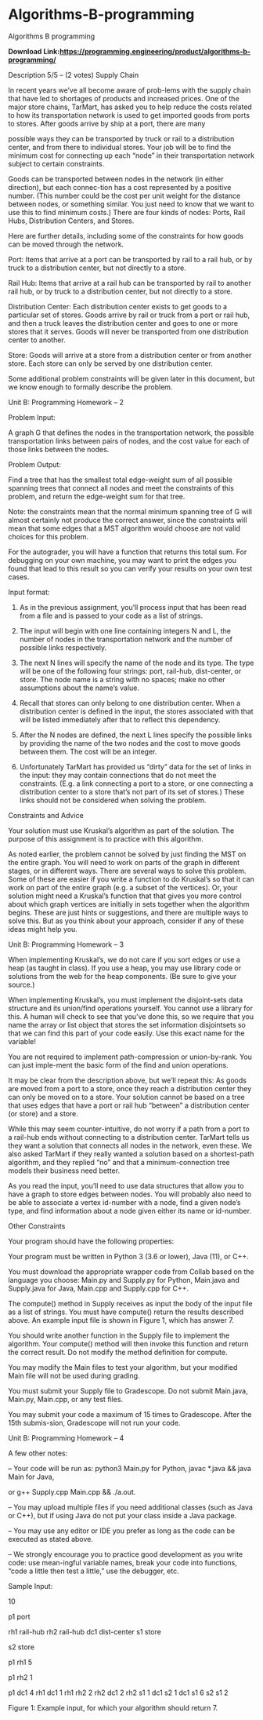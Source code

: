 # Algorithms-B-programming
Algorithms B programming

**Download Link:https://programming.engineering/product/algorithms-b-programming/**

Description
5/5 – (2 votes)
Supply Chain

In recent years we’ve all become aware of prob-lems with the supply chain that have led to shortages of products and increased prices. One of the major store chains, TarMart, has asked you to help reduce the costs related to how its transportation network is used to get imported goods from ports to stores. After goods arrive by ship at a port, there are many

possible ways they can be transported by truck or rail to a distribution center, and from there to individual stores. Your job will be to find the minimum cost for connecting up each “node” in their transportation network subject to certain constraints.

Goods can be transported between nodes in the network (in either direction), but each connec-tion has a cost represented by a positive number. (This number could be the cost per unit weight for the distance between nodes, or something similar. You just need to know that we want to use this to find minimum costs.) There are four kinds of nodes: Ports, Rail Hubs, Distribution Centers, and Stores.

Here are further details, including some of the constraints for how goods can be moved through the network.

Port: Items that arrive at a port can be transported by rail to a rail hub, or by truck to a distribution center, but not directly to a store.

Rail Hub: Items that arrive at a rail hub can be transported by rail to another rail hub, or by truck to a distribution center, but not directly to a store.

Distribution Center: Each distribution center exists to get goods to a particular set of stores. Goods arrive by rail or truck from a port or rail hub, and then a truck leaves the distribution center and goes to one or more stores that it serves. Goods will never be transported from one distribution center to another.

Store: Goods will arrive at a store from a distribution center or from another store. Each store can only be served by one distribution center.

Some additional problem constraints will be given later in this document, but we know enough to formally describe the problem.

Unit B: Programming Homework – 2

Problem Input:

A graph G that defines the nodes in the transportation network, the possible transportation links between pairs of nodes, and the cost value for each of those links between the nodes.

Problem Output:

Find a tree that has the smallest total edge-weight sum of all possible spanning trees that connect all nodes and meet the constraints of this problem, and return the edge-weight sum for that tree.

Note: the constraints mean that the normal minimum spanning tree of G will almost certainly not produce the correct answer, since the constraints will mean that some edges that a MST algorithm would choose are not valid choices for this problem.

For the autograder, you will have a function that returns this total sum. For debugging on your own machine, you may want to print the edges you found that lead to this result so you can verify your results on your own test cases.

Input format:

1. As in the previous assignment, you’ll process input that has been read from a file and is passed to your code as a list of strings.

2. The input will begin with one line containing integers N and L, the number of nodes in the transportation network and the number of possible links respectively.

3. The next N lines will specify the name of the node and its type. The type will be one of the following four strings: port, rail-hub, dist-center, or store. The node name is a string with no spaces; make no other assumptions about the name’s value.

4. Recall that stores can only belong to one distribution center. When a distribution center is defined in the input, the stores associated with that will be listed immediately after that to reflect this dependency.

5. After the N nodes are defined, the next L lines specify the possible links by providing the name of the two nodes and the cost to move goods between them. The cost will be an integer.

6. Unfortunately TarMart has provided us “dirty” data for the set of links in the input: they may contain connections that do not meet the constraints. (E.g. a link connecting a port to a store, or one connecting a distribution center to a store that’s not part of its set of stores.) These links should not be considered when solving the problem.

Constraints and Advice

Your solution must use Kruskal’s algorithm as part of the solution. The purpose of this assignment is to practice with this algorithm.

As noted earlier, the problem cannot be solved by just finding the MST on the entire graph. You will need to work on parts of the graph in different stages, or in different ways. There are several ways to solve this problem. Some of these are easier if you write a function to do Kruskal’s so that it can work on part of the entire graph (e.g. a subset of the vertices). Or, your solution might need a Kruskal’s function that that gives you more control about which graph vertices are initially in sets together when the algorithm begins. These are just hints or suggestions, and there are multiple ways to solve this. But as you think about your approach, consider if any of these ideas might help you.

Unit B: Programming Homework – 3

When implementing Kruskal’s, we do not care if you sort edges or use a heap (as taught in class). If you use a heap, you may use library code or solutions from the web for the heap components. (Be sure to give your source.)

When implementing Kruskal’s, you must implement the disjoint-sets data structure and its union/find operations yourself. You cannot use a library for this. A human will check to see that you’ve done this, so we require that you name the array or list object that stores the set information disjointsets so that we can find this part of your code easily. Use this exact name for the variable!

You are not required to implement path-compression or union-by-rank. You can just imple-ment the basic form of the find and union operations.

It may be clear from the description above, but we’ll repeat this: As goods are moved from a port to a store, once they reach a distribution center they can only be moved on to a store. Your solution cannot be based on a tree that uses edges that have a port or rail hub “between” a distribution center (or store) and a store.

While this may seem counter-intuitive, do not worry if a path from a port to a rail-hub ends without connecting to a distribution center. TarMart tells us they want a solution that connects all nodes in the network, even these. We also asked TarMart if they really wanted a solution based on a shortest-path algorithm, and they replied “no” and that a minimum-connection tree models their business need better.

As you read the input, you’ll need to use data structures that allow you to have a graph to store edges between nodes. You will probably also need to be able to associate a vertex id-number with a node, find a given node’s type, and find information about a node given either its name or id-number.

Other Constraints

Your program should have the following properties:

Your program must be written in Python 3 (3.6 or lower), Java (11), or C++.

You must download the appropriate wrapper code from Collab based on the language you choose: Main.py and Supply.py for Python, Main.java and Supply.java for Java, Main.cpp and Supply.cpp for C++.

The compute() method in Supply receives as input the body of the input file as a list of strings. You must have compute() return the results described above. An example input file is shown in Figure 1, which has answer 7.

You should write another function in the Supply file to implement the algorithm. Your compute() method will then invoke this function and return the correct result. Do not modify the method definition for compute.

You may modify the Main files to test your algorithm, but your modified Main file will not be used during grading.

You must submit your Supply file to Gradescope. Do not submit Main.java, Main.py, Main.cpp, or any test files.

You may submit your code a maximum of 15 times to Gradescope. After the 15th submis-sion, Gradescope will not run your code.

Unit B: Programming Homework – 4

A few other notes:

– Your code will be run as: python3 Main.py for Python, javac *.java && java Main for Java,

or g++ Supply.cpp Main.cpp && ./a.out.

– You may upload multiple files if you need additional classes (such as Java or C++), but if using Java do not put your class inside a Java package.

– You may use any editor or IDE you prefer as long as the code can be executed as stated above.

– We strongly encourage you to practice good development as you write code: use mean-ingful variable names, break your code into functions, “code a little then test a little,” use the debugger, etc.

Sample Input:

10

p1 port

rh1 rail-hub rh2 rail-hub dc1 dist-center s1 store

s2 store

p1 rh1 5

p1 rh2 1

p1 dc1 4 rh1 dc1 1 rh1 rh2 2 rh2 dc1 2 rh2 s1 1 dc1 s2 1 dc1 s1 6 s2 s1 2

Figure 1: Example input, for which your algorithm should return 7.
